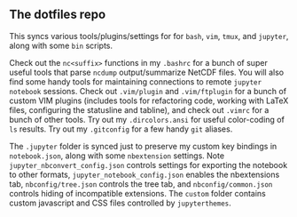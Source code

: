 ## The dotfiles repo
This syncs various tools/plugins/settings for for `bash`, `vim`, `tmux`, and `jupyter`, along with some `bin` scripts.

Check out the `nc<suffix>` functions in my `.bashrc` for a bunch of super useful tools that parse `ncdump` output/summarize NetCDF files. You will also find some handy tools for maintaining connections to remote `jupyter notebook` sessions. Check out `.vim/plugin` and `.vim/ftplugin` for a bunch of custom VIM plugins (includes tools for refactoring code, working with LaTeX files, configuring the statusline and tabline), and check out `.vimrc` for a bunch of other tools. Try out my `.dircolors.ansi` for useful color-coding of `ls` results. Try out my `.gitconfig` for a few handy `git` aliases.

The `.jupyter` folder is synced just to preserve my custom key bindings in `notebook.json`, along with some `nbextension` settings. Note `jupyter_nbconvert_config.json` controls settings for exporting the notebook to other formats, `jupyter_notebook_config.json` enables the nbextensions tab, `nbconfig/tree.json` controls the tree tab, and `nbconfig/common.json` controls hiding of incompatible extensions. The `custom` folder contains custom javascript and CSS files controlled by `jupyterthemes`. 
